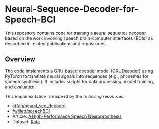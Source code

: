 # Neural-Sequence-Decoder-for-Speech-BCI

This repository contains code for training a neural sequence decoder, based on the work involving speech brain-computer interfaces (BCIs) as described in related publications and repositories.

## Overview

The code implements a GRU-based decoder model (GRUDecoder) using PyTorch to translate neural signals into sequences (e.g., phonemes for speech synthesis). It includes scripts for data processing, model training, and evaluation.

This implementation is inspired by the following resources:
* [cffan/neural_seq_decoder](https://github.com/cffan/neural_seq_decoder/tree/master)
* [fwillett/speechBCI](https://github.com/fwillett/speechBCI)
* Article: [A High-Performance Speech Neuroprosthesis](https://www.nature.com/articles/s41586-023-06377-x) 
* Dataset: [Data](https://datadryad.org/dataset/doi:10.5061/dryad.x69p8czpq) 

